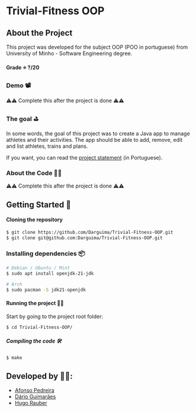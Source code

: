 # Trivial-Fitness OOP

## About the Project

This project was developed for the subject OOP (POO in portuguese) from University of Minho - Software Engineering degree.

#### Grade ⭐️ ?/20

### Demo 📽️

⚠️⚠️ Complete this after the project is done ⚠️⚠️
<!-- ![Demo Image](./demo.png) -->

### The goal ⛳️

In some words, the goal of this project was to create a Java app to manage athletes and their activities. The app should be able to add, remove, edit and list athletes, trains and plans.

If you want, you can read the [project statement](enunciado.pdf) (in Portuguese).

### About the Code 🧑‍💻

⚠️⚠️ Complete this after the project is done ⚠️⚠️

## Getting Started 🚀

#### Cloning the repository

```bash
$ git clone https://github.com/Darguima/Trivial-Fitness-OOP.git
$ git clone git@github.com:Darguima/Trivial-Fitness-OOP.git
```

### Installing dependencies 📦

```bash
# Debian / Ubuntu / Mint
$ sudo apt install openjdk-21-jdk

# Arch
$ sudo pacman -S jdk21-openjdk
```

#### Running the project 🏃‍♂️

Start by going to the project root folder:

```bash
$ cd Trivial-Fitness-OOP/
```

##### Compiling the code 🛠️
```bash
$ make
```

## Developed by 🧑‍💻:

- [Afonso Pedreira](https://github.com/afooonso)
- [Dário Guimarães](https://github.com/darguima)
- [Hugo Rauber](https://github.com/HugoLRauber)
